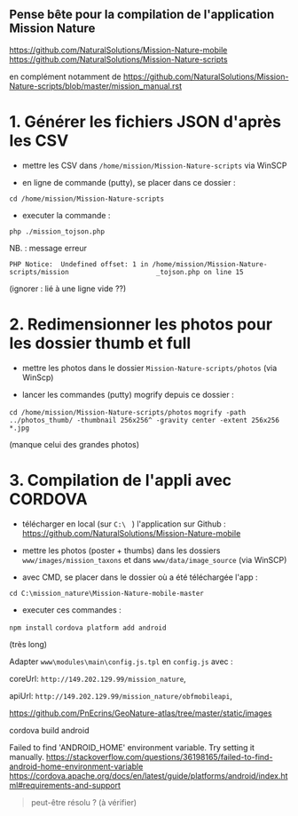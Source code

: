 ## Pense bête pour la compilation de l'application Mission Nature

https://github.com/NaturalSolutions/Mission-Nature-mobile
https://github.com/NaturalSolutions/Mission-Nature-scripts

en complément notamment de https://github.com/NaturalSolutions/Mission-Nature-scripts/blob/master/mission_manual.rst



# 1. Générer les fichiers JSON d'après les CSV

- mettre les CSV dans `/home/mission/Mission-Nature-scripts` via WinSCP

- en ligne de commande (putty), se placer dans ce dossier :

`cd /home/mission/Mission-Nature-scripts`

- executer la commande :

`php ./mission_tojson.php`

NB. : message erreur

`PHP Notice:  Undefined offset: 1 in /home/mission/Mission-Nature-scripts/mission                      _tojson.php on line 15`

(ignorer : lié à une ligne vide ??)


# 2. Redimensionner les photos pour les dossier thumb et full

- mettre les photos dans le dossier `Mission-Nature-scripts/photos` (via WinScp)

- lancer les commandes (putty) mogrify depuis ce dossier :

`cd /home/mission/Mission-Nature-scripts/photos`
`mogrify -path ../photos_thumb/ -thumbnail 256x256^ -gravity center -extent 256x256 *.jpg`

(manque celui des grandes photos)



# 3. Compilation de l'appli avec CORDOVA

- télécharger en local (sur `C:\ ` ) l'application sur Github :
https://github.com/NaturalSolutions/Mission-Nature-mobile

- mettre les photos (poster + thumbs) dans les dossiers `www/images/mission_taxons` et dans `www/data/image_source` (via WinSCP)

- avec CMD, se placer dans le dossier où a été téléchargée l'app :

`cd C:\mission_nature\Mission-Nature-mobile-master`

- executer ces commandes :

`npm install`
`cordova platform add android`

(très long)

Adapter `www\modules\main\config.js.tpl` en `config.js` avec :

coreUrl: `http://149.202.129.99/mission_nature`,

apiUrl: `http://149.202.129.99/mission_nature/obfmobileapi`,

https://github.com/PnEcrins/GeoNature-atlas/tree/master/static/images

cordova build android

Failed to find 'ANDROID_HOME' environment variable. Try setting it manually.
https://stackoverflow.com/questions/36198165/failed-to-find-android-home-environment-variable
https://cordova.apache.org/docs/en/latest/guide/platforms/android/index.html#requirements-and-support

> peut-être résolu ? (à vérifier)
